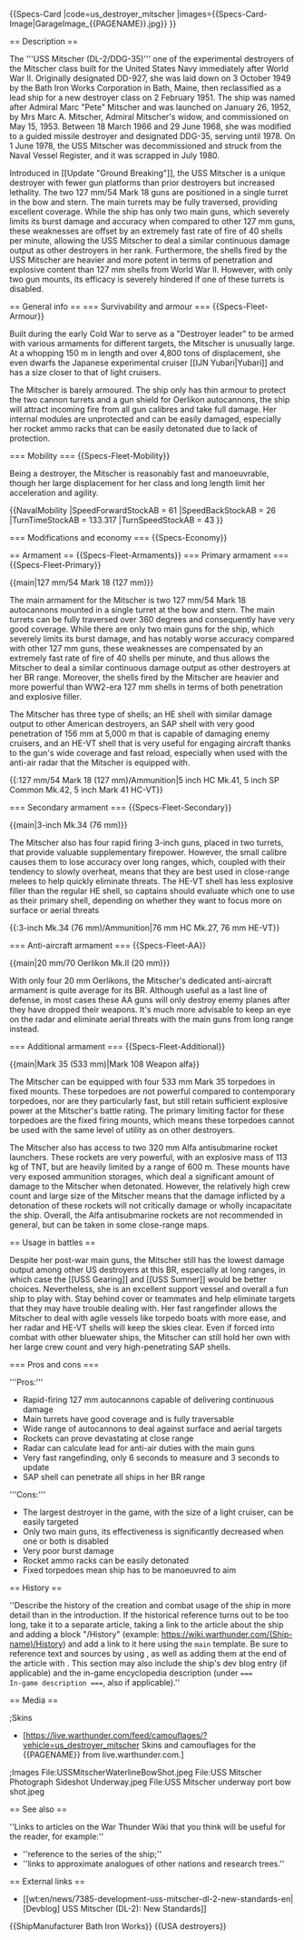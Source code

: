 {{Specs-Card
|code=us_destroyer_mitscher
|images={{Specs-Card-Image|GarageImage_{{PAGENAME}}.jpg}}
}}

== Description ==
<!-- ''In the first part of the description, cover the history of the ship's creation and military application. In the second part, tell the reader about using this ship in the game. Add a screenshot: if a beginner player has a hard time remembering vehicles by name, a picture will help them identify the ship in question.'' -->
The '''USS Mitscher (DL-2/DDG-35)''' one of the experimental destroyers of the Mitscher class built for the United States Navy immediately after World War II. Originally designated DD-927, she was laid down on 3 October 1949 by the Bath Iron Works Corporation in Bath, Maine, then reclassified as a lead ship for a new destroyer class on 2 February 1951. The ship was named after Admiral Marc "Pete" Mitscher and was launched on January 26, 1952, by Mrs Marc A. Mitscher, Admiral Mitscher's widow, and commissioned on May 15, 1953. Between 18 March 1966 and 29 June 1968, she was modified to a guided missile destroyer and designated DDG-35, serving until 1978. On 1 June 1978, the USS Mitscher was decommissioned and struck from the Naval Vessel Register, and it was scrapped in July 1980.

Introduced in [[Update "Ground Breaking"]], the USS Mitscher is a unique destroyer with fewer gun platforms than prior destroyers but increased lethality. The two 127 mm/54 Mark 18 guns are positioned in a single turret in the bow and stern. The main turrets may be fully traversed, providing excellent coverage. While the ship has only two main guns, which severely limits its burst damage and accuracy when compared to other 127 mm guns, these weaknesses are offset by an extremely fast rate of fire of 40 shells per minute, allowing the USS Mitscher to deal a similar continuous damage output as other destroyers in her rank. Furthermore, the shells fired by the USS Mitscher are heavier and more potent in terms of penetration and explosive content than 127 mm shells from World War II. However, with only two gun mounts, its efficacy is severely hindered if one of these turrets is disabled.

== General info ==
=== Survivability and armour ===
{{Specs-Fleet-Armour}}
<!-- ''Talk about the vehicle's armour. Note the most well-defended and most vulnerable zones, e.g. the ammo magazine. Evaluate the composition of components and assemblies responsible for movement and manoeuvrability. Evaluate the survivability of the primary and secondary armaments separately. Don't forget to mention the size of the crew, which plays an important role in fleet mechanics. Save tips on preserving survivability for the "Usage in battles" section. If necessary, use a graphical template to show the most well-protected or most vulnerable points in the armour.'' -->
Built during the early Cold War to serve as a "Destroyer leader" to be armed with various armaments for different targets, the Mitscher is unusually large. At a whopping 150 m in length and over 4,800 tons of displacement, she even dwarfs the Japanese experimental cruiser [[IJN Yubari|Yubari]] and has a size closer to that of light cruisers.

The Mitscher is barely armoured. The ship only has thin armour to protect the two cannon turrets and a gun shield for Oerlikon autocannons, the ship will attract incoming fire from all gun calibres and take full damage. Her internal modules are unprotected and can be easily damaged, especially her rocket ammo racks that can be easily detonated due to lack of protection.

=== Mobility ===
{{Specs-Fleet-Mobility}}
<!-- ''Write about the ship's mobility. Evaluate its power and manoeuvrability, rudder rerouting speed, stopping speed at full tilt, with its maximum forward and reverse speed.'' -->
Being a destroyer, the Mitscher is reasonably fast and manoeuvrable, though her large displacement for her class and long length limit her acceleration and agility.

{{NavalMobility
|SpeedForwardStockAB = 61
|SpeedBackStockAB = 26
|TurnTimeStockAB = 133.317
|TurnSpeedStockAB = 43
}}

=== Modifications and economy ===
{{Specs-Economy}}

== Armament ==
{{Specs-Fleet-Armaments}}
=== Primary armament ===
{{Specs-Fleet-Primary}}
<!-- ''Provide information about the characteristics of the primary armament. Evaluate their efficacy in battle based on their reload speed, ballistics and the capacity of their shells. Add a link to the main article about the weapon: <code><nowiki>{{main|Weapon name (calibre)}}</nowiki></code>. Broadly describe the ammunition available for the primary armament, and provide recommendations on how to use it and which ammunition to choose.'' -->
{{main|127 mm/54 Mark 18 (127 mm)}}

The main armament for the Mitscher is two 127 mm/54 Mark 18 autocannons mounted in a single turret at the bow and stern. The main turrets can be fully traversed over 360 degrees and consequently have very good coverage. While there are only two main guns for the ship, which severely limits its burst damage, and has notably worse accuracy compared with other 127 mm guns, these weaknesses are compensated by an extremely fast rate of fire of 40 shells per minute, and thus allows the Mitscher to deal a similar continuous damage output as other destroyers at her BR range. Moreover, the shells fired by the Mitscher are heavier and more powerful than WW2-era 127 mm shells in terms of both penetration and explosive filler.

The Mitscher has three type of shells; an HE shell with similar damage output to other American destroyers, an SAP shell with very good penetration of 156 mm at 5,000 m that is capable of damaging enemy cruisers, and an HE-VT shell that is very useful for engaging aircraft thanks to the gun's wide coverage and fast reload, especially when used with the anti-air radar that the Mitscher is equipped with.

{{:127 mm/54 Mark 18 (127 mm)/Ammunition|5 inch HC Mk.41, 5 inch SP Common Mk.42, 5 inch Mark 41 HC-VT}}

=== Secondary armament ===
{{Specs-Fleet-Secondary}}
<!-- ''Some ships are fitted with weapons of various calibres. Secondary armaments are defined as weapons chosen with the control <code>Select secondary weapon</code>. Evaluate the secondary armaments and give advice on how to use them. Describe the ammunition available for the secondary armament. Provide recommendations on how to use them and which ammunition to choose. Remember that any anti-air armament, even heavy calibre weapons, belong in the next section. If there is no secondary armament, remove this section.'' -->
{{main|3-inch Mk.34 (76 mm)}}

The Mitscher also has four rapid firing 3-inch guns, placed in two turrets, that provide valuable supplementary firepower. However, the small calibre causes them to lose accuracy over long ranges, which, coupled with their tendency to slowly overheat, means that they are best used in close-range melees to help quickly eliminate threats. The HE-VT shell has less explosive filler than the regular HE shell, so captains should evaluate which one to use as their primary shell, depending on whether they want to focus more on surface or aerial threats 

{{:3-inch Mk.34 (76 mm)/Ammunition|76 mm HC Mk.27, 76 mm HE-VT}}

=== Anti-aircraft armament ===
{{Specs-Fleet-AA}}
<!-- ''An important part of the ship's armament responsible for air defence. Anti-aircraft armament is defined by the weapon chosen with the control <code>Select anti-aircraft weapons</code>. Talk about the ship's anti-air cannons and machine guns, the number of guns and their positions, their effective range, and about their overall effectiveness – including against surface targets. If there are no anti-aircraft armaments, remove this section.'' -->
{{main|20 mm/70 Oerlikon Mk.II (20 mm)}}

With only four 20 mm Oerlikons, the Mitscher's dedicated anti-aircraft armament is quite average for its BR. Although useful as a last line of defense, in most cases these AA guns will only destroy enemy planes after they have dropped their weapons. It's much more advisable to keep an eye on the radar and eliminate aerial threats with the main guns from long range instead.

=== Additional armament ===
{{Specs-Fleet-Additional}}
<!-- ''Describe the available additional armaments of the ship: depth charges, mines, torpedoes. Talk about their positions, available ammunition and launch features such as dead zones of torpedoes. If there is no additional armament, remove this section.'' -->
{{main|Mark 35 (533 mm)|Mark 108 Weapon alfa}}

The Mitscher can be equipped with four 533 mm Mark 35 torpedoes in fixed mounts. These torpedoes are not powerful compared to contemporary torpedoes, nor are they particularly fast, but still retain sufficient explosive power at the Mitscher's battle rating. The primary limiting factor for these torpedoes are the fixed firing mounts, which means these torpedoes cannot be used with the same level of utility as on other destroyers.

The Mitscher also has access to two 320 mm Alfa antisubmarine rocket launchers. These rockets are very powerful, with an explosive mass of 113 kg of TNT, but are heavily limited by a range of 600 m. These mounts have very exposed ammunition storages, which deal a significant amount of damage to the Mitscher when detonated. However, the relatively high crew count and large size of the Mitscher means that the damage inflicted by a detonation of these rockets will not critically damage or wholly incapacitate the ship. Overall, the Alfa antisubmarine rockets are not recommended in general, but can be taken in some close-range maps.

== Usage in battles ==
<!-- ''Describe the technique of using this ship, the characteristics of her use in a team and tips on strategy. Abstain from writing an entire guide – don't try to provide a single point of view, but give the reader food for thought. Talk about the most dangerous opponents for this vehicle and provide recommendations on fighting them. If necessary, note the specifics of playing with this vehicle in various modes (AB, RB, SB).'' -->

Despite her post-war main guns, the Mitscher still has the lowest damage output among other US destroyers at this BR, especially at long ranges, in which case the [[USS Gearing]] and [[USS Sumner]] would be better choices. Nevertheless, she is an excellent support vessel and overall a fun ship to play with. Stay behind cover or teammates and help eliminate targets that they may have trouble dealing with. Her fast rangefinder allows the Mitscher to deal with agile vessels like torpedo boats with more ease, and her radar and HE-VT shells will keep the skies clear. Even if forced into combat with other bluewater ships, the Mitscher can still hold her own with her large crew count and very high-penetrating SAP shells.

=== Pros and cons ===
<!-- ''Summarise and briefly evaluate the vehicle in terms of its characteristics and combat effectiveness. Mark its pros and cons in the bulleted list. Try not to use more than 6 points for each of the characteristics. Avoid using categorical definitions such as "bad", "good" and the like - use substitutions with softer forms such as "inadequate" and "effective".'' -->

'''Pros:'''

* Rapid-firing 127 mm autocannons capable of delivering continuous damage
* Main turrets have good coverage and is fully traversable
* Wide range of autocannons to deal against surface and aerial targets
* Rockets can prove devastating at close range
* Radar can calculate lead for anti-air duties with the main guns
* Very fast rangefinding, only 6 seconds to measure and 3 seconds to update
* SAP shell can penetrate all ships in her BR range

'''Cons:'''

* The largest destroyer in the game, with the size of a light cruiser, can be easily targeted
* Only two main guns, its effectiveness is significantly decreased when one or both is disabled
* Very poor burst damage
* Rocket ammo racks can be easily detonated
* Fixed torpedoes mean ship has to be manoeuvred to aim

== History ==
<!-- ''Describe the history of the creation and combat usage of the ship in more detail than in the introduction. If the historical reference turns out to be too long, take it to a separate article, taking a link to the article about the ship and adding a block "/History" (example: <nowiki>https://wiki.warthunder.com/(Ship-name)/History</nowiki>) and add a link to it here using the <code>main</code> template. Be sure to reference text and sources by using <code><nowiki><ref></ref></nowiki></code>, as well as adding them at the end of the article with <code><nowiki><references /></nowiki></code>. This section may also include the ship's dev blog entry (if applicable) and the in-game encyclopedia description (under <code><nowiki>=== In-game description ===</nowiki></code>, also if applicable).'' -->
''Describe the history of the creation and combat usage of the ship in more detail than in the introduction. If the historical reference turns out to be too long, take it to a separate article, taking a link to the article about the ship and adding a block "/History" (example: <nowiki>https://wiki.warthunder.com/(Ship-name)/History</nowiki>) and add a link to it here using the <code>main</code> template. Be sure to reference text and sources by using <code><nowiki><ref></ref></nowiki></code>, as well as adding them at the end of the article with <code><nowiki><references /></nowiki></code>. This section may also include the ship's dev blog entry (if applicable) and the in-game encyclopedia description (under <code><nowiki>=== In-game description ===</nowiki></code>, also if applicable).''

== Media ==
<!-- ''Excellent additions to the article would be video guides, screenshots from the game, and photos.'' -->

;Skins

* [https://live.warthunder.com/feed/camouflages/?vehicle=us_destroyer_mitscher Skins and camouflages for the {{PAGENAME}} from live.warthunder.com.]

;Images
<gallery mode="packed-hover" heights="200">
File:USSMitscherWaterlineBowShot.jpeg
File:USS Mitscher Photograph Sideshot Underway.jpeg
File:USS Mitscher underway port bow shot.jpeg
</gallery>

== See also ==
<!-- ''Links to articles on the War Thunder Wiki that you think will be useful for the reader, for example:''
* ''reference to the series of the ship;''
* ''links to approximate analogues of other nations and research trees.'' -->
''Links to articles on the War Thunder Wiki that you think will be useful for the reader, for example:''

* ''reference to the series of the ship;''
* ''links to approximate analogues of other nations and research trees.''

== External links ==
<!-- ''Paste links to sources and external resources, such as:''
* ''topic on the official game forum;''
* ''other literature.'' -->

* [[wt:en/news/7385-development-uss-mitscher-dl-2-new-standards-en|[Devblog] USS Mitscher (DL-2): New Standards]]

{{ShipManufacturer Bath Iron Works}}
{{USA destroyers}}